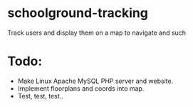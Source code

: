 # schoolground-tracking
Track users and display them on a map to navigate and such

# Todo:

* Make Linux Apache MySQL PHP server and website.
* Implement floorplans and coords into map.
* Test, test, test..
